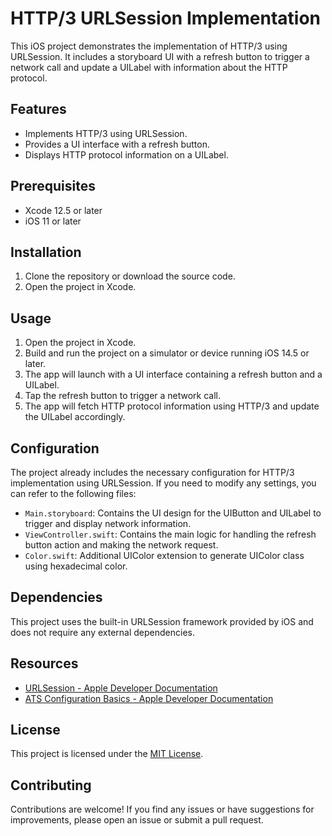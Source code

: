# HTTP/3 URLSession Implementation

This iOS project demonstrates the implementation of HTTP/3 using URLSession. It includes a storyboard UI with a refresh button to trigger a network call and update a UILabel with information about the HTTP protocol.

## Features

- Implements HTTP/3 using URLSession.
- Provides a UI interface with a refresh button.
- Displays HTTP protocol information on a UILabel.

## Prerequisites

- Xcode 12.5 or later
- iOS 11 or later

## Installation

1. Clone the repository or download the source code.
2. Open the project in Xcode.

## Usage

1. Open the project in Xcode.
2. Build and run the project on a simulator or device running iOS 14.5 or later.
3. The app will launch with a UI interface containing a refresh button and a UILabel.
4. Tap the refresh button to trigger a network call.
5. The app will fetch HTTP protocol information using HTTP/3 and update the UILabel accordingly.

## Configuration

The project already includes the necessary configuration for HTTP/3 implementation using URLSession. If you need to modify any settings, you can refer to the following files:

- `Main.storyboard`: Contains the UI design for the UIButton and UILabel to trigger and display network information.
- `ViewController.swift`: Contains the main logic for handling the refresh button action and making the network request.
- `Color.swift`: Additional UIColor extension to generate UIColor class using hexadecimal color.

## Dependencies

This project uses the built-in URLSession framework provided by iOS and does not require any external dependencies.

## Resources

- [URLSession - Apple Developer Documentation](https://developer.apple.com/documentation/foundation/urlsession)
- [ATS Configuration Basics - Apple Developer Documentation](https://developer.apple.com/documentation/security/preventing_insecure_network_connections)

## License

This project is licensed under the [MIT License](LICENSE).

## Contributing

Contributions are welcome! If you find any issues or have suggestions for improvements, please open an issue or submit a pull request.
